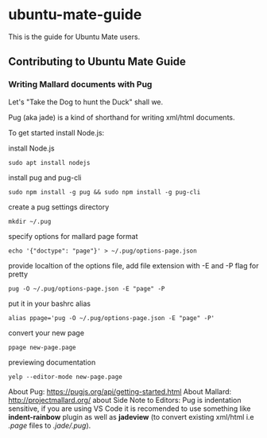# ubuntu-mate-guide

This is the guide for Ubuntu Mate users.

## Contributing to Ubuntu Mate Guide

### Writing Mallard documents with Pug 

Let's "Take the Dog to hunt the Duck" shall we. 

Pug (aka jade) is a kind of shorthand for writing xml/html documents. 

To get started install Node.js:

install Node.js

```
sudo apt install nodejs
```

install pug and pug-cli

```
sudo npm install -g pug && sudo npm install -g pug-cli
```

create a pug settings directory

```
mkdir ~/.pug
```

specify options for mallard page format

```
echo '{"doctype": "page"}' > ~/.pug/options-page.json
```

provide localtion of the options file, add file extension with -E and -P flag for pretty

```
pug -O ~/.pug/options-page.json -E "page" -P
```

put it in your bashrc alias

```
alias ppage='pug -O ~/.pug/options-page.json -E "page" -P'
```

convert your new page

```
ppage new-page.page
```

previewing documentation

```
yelp --editor-mode new-page.page
```

About Pug: https://pugjs.org/api/getting-started.html
About Mallard: http://projectmallard.org/
about
Side Note to Editors: Pug is indentation sensitive, if you are using VS Code it is recomended to use something like **indent-rainbow** plugin as well as **jadeview** (to convert existing xml/html i.e *.page* files to *.jade/.pug*). 
